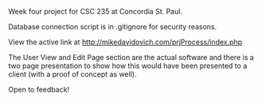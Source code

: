 Week four project for CSC 235 at Concordia St. Paul.

Database connection script is in .gitignore for security reasons.

View the active link at http://mikedavidovich.com/prjProcess/index.php

The User View and Edit Page section are the actual software and there is a two page presentation to show how this would have been presented to a client (with a proof of concept as well).

Open to feedback!

